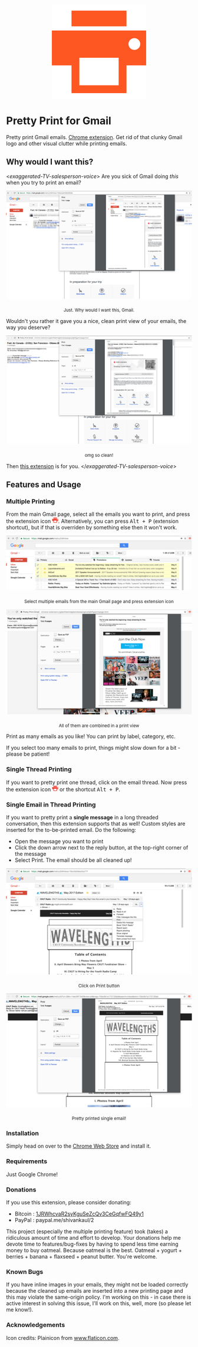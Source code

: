 <p align="center">
  <img src="/extension-icon-256.png"/>
</p>

# Pretty Print for Gmail

Pretty print Gmail emails. [Chrome extension](https://chrome.google.com/webstore/detail/pretty-print-gmail/gdanfldekhdgkbmdoeapbgbcpfglkflg). Get rid of that clunky Gmail logo and other visual clutter while printing emails.

## Why would I want this?

<*exaggerated-TV-salesperson-voice*> Are you sick of Gmail doing *this* when you try to print an email?

<p align="center">
  <img src="/screenshots/screenshot-before.png"/>
  <p align="center"><sub>Just. Why would I want this, Gmail.</sub></p>
</p>

Wouldn't you rather it gave you a nice, clean print view of your emails, the way you deserve?

<p align="center">
  <img src="/screenshots/screenshot-after.png"/>
  <p align="center"><sub>omg so clean!</sub></p>
</p>

Then [this extension](https://chrome.google.com/webstore/detail/pretty-print-gmail/gdanfldekhdgkbmdoeapbgbcpfglkflg) is for you. 
</*exaggerated-TV-salesperson-voice*> 

## Features and Usage

### Multiple Printing
From the main Gmail page, select all the emails you want to print, and press the extension icon ![orange printer](/extension/assets/icon-16.png?raw=true "extension icon"). Alternatively, you can press <kbd>Alt + P</kbd> (extension shortcut), but if that is overriden by something else then it won't work. 

<p align="center">
  <img src="/screenshots/screenshot-multiple-printing-before.png"/>
  <p align="center"><sub>Select multiple emails from the main Gmail page and press extension icon</sub></p>
</p>

<p align="center">
  <img src="/screenshots/screenshot-multiple-printing-after.png"/>
  <p align="center"><sub>All of them are combined in a print view</sub></p>
</p>

Print as many emails as you like! You can print by label, category, etc. 

If you select too many emails to print, things might slow down for a bit - please be patient!

### Single Thread Printing
If you want to pretty print one thread, click on the email thread. Now press the extension icon ![orange printer](/extension/assets/icon-16.png?raw=true "extension icon") or the shortcut <kbd>Alt + P</kbd>. 

### Single Email in Thread Printing
If you want to pretty print a **single message** in a long threaded conversation, then this extension supports that as well! Custom styles are inserted for the to-be-printed email. Do the following:

- Open the message you want to print
- Click the down arrow next to the reply button, at the top-right corner of the message
- Select Print. The email should be all cleaned up!

<p align="center">
  <img src="/screenshots/screenshot-single-printing-before.png"/>
  <p align="center"><sub>Click on Print button</sub></p>
</p>

<p align="center">
  <img src="/screenshots/screenshot-single-printing-after.png"/>
  <p align="center"><sub>Pretty printed single email!</sub></p>
</p>


### Installation
Simply head on over to the [Chrome Web Store](https://chrome.google.com/webstore/detail/pretty-print-gmail/gdanfldekhdgkbmdoeapbgbcpfglkflg) and install it. 

### Requirements
Just Google Chrome!

### Donations
If you use this extension, please consider donating:
- Bitcoin : [1JRWhcvaR2syKguSeZcQv3CeGqfwFQ49y1](https://blockchain.info/address/1JRWhcvaR2syKguSeZcQv3CeGqfwFQ49y1)
- PayPal : paypal.me/shivankaul/2

This project (especially the multiple printing feature) took (takes) a ridiculous amount of time and effort to develop. Your donations help me devote time to features/bug-fixes by having to spend less time earning money to buy oatmeal. Because oatmeal is the best. Oatmeal + yogurt + berries + banana + flaxseed + peanut butter. You're welcome.

### Known Bugs
If you have inline images in your emails, they might not be loaded correctly because the cleaned up emails are inserted into a new printing page and this may violate the same-origin policy. I'm working on this - in case there is active interest in solving this issue, I'll work on this, well, more (so please let me know!).

### Acknowledgements
Icon credits: Plainicon from www.flaticon.com.

